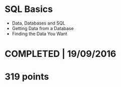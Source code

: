 # SQL Basics
- Data, Databases and SQL 
- Getting Data from a Database 
- Finding the Data You Want 

# COMPLETED | 19/09/2016
# 319 points
